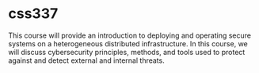 # css337
This course will provide an introduction to deploying and operating secure systems on a heterogeneous distributed infrastructure. In this course, we will discuss cybersecurity principles, methods, and tools used to protect against and detect external and internal threats.
